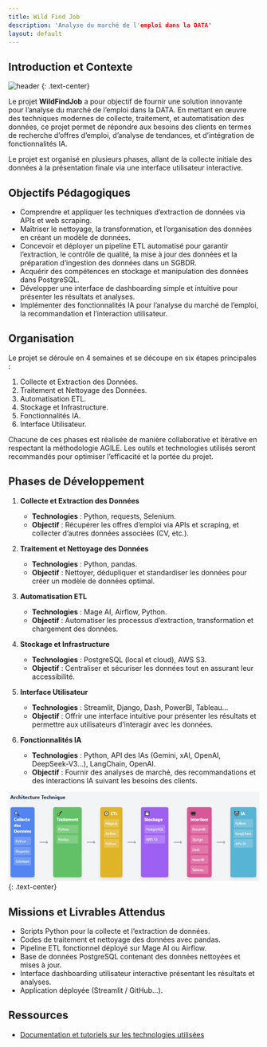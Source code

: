 ```yaml
---
title: Wild Find Job
description: 'Analyse du marché de l'emploi dans la DATA'
layout: default
---
```


## Introduction et Contexte

![header](assets/image/header.PNG)
{: .text-center}

Le projet **WildFindJob** a pour objectif de fournir une solution innovante pour l’analyse du marché de l’emploi dans la DATA. En mettant en œuvre des techniques modernes de collecte, traitement, et automatisation des données, ce projet permet de répondre aux besoins des clients en termes de recherche d’offres d’emploi, d’analyse de tendances, et d’intégration de fonctionnalités IA.

Le projet est organisé en plusieurs phases, allant de la collecte initiale des données à la présentation finale via une interface utilisateur interactive.

## Objectifs Pédagogiques

- Comprendre et appliquer les techniques d’extraction de données via APIs et web scraping.
- Maîtriser le nettoyage, la transformation, et l’organisation des données en créant un modèle de données.
- Concevoir et déployer un pipeline ETL automatisé pour garantir l’extraction, le contrôle de qualité, la mise à jour des données et la préparation d’ingestion des données dans un SGBDR.
- Acquérir des compétences en stockage et manipulation des données dans PostgreSQL.
- Développer une interface de dashboarding simple et intuitive pour présenter les résultats et analyses.
- Implémenter des fonctionnalités IA pour l’analyse du marché de l’emploi, la recommandation et l’interaction utilisateur.

## Organisation

Le projet se déroule en 4 semaines et se découpe en six étapes principales :

1. Collecte et Extraction des Données.
2. Traitement et Nettoyage des Données.
3. Automatisation ETL.
4. Stockage et Infrastructure.
5. Fonctionnalités IA.
6. Interface Utilisateur.

Chacune de ces phases est réalisée de manière collaborative et itérative en respectant la méthodologie AGILE. Les outils et technologies utilisés seront recommandés pour optimiser l’efficacité et la portée du projet.

## Phases de Développement

1. **Collecte et Extraction des Données**

    - **Technologies** : Python, requests, Selenium.
    - **Objectif** : Récupérer les offres d’emploi via APIs et scraping, et collecter d’autres données associées (CV, etc.).

2. **Traitement et Nettoyage des Données**

    - **Technologies** : Python, pandas.
    - **Objectif** : Nettoyer, dédupliquer et standardiser les données pour créer un modèle de données optimal.

3. **Automatisation ETL**

    - **Technologies** : Mage AI, Airflow, Python.
    - **Objectif** : Automatiser les processus d’extraction, transformation et chargement des données.

4. **Stockage et Infrastructure**

    - **Technologies** : PostgreSQL (local et cloud), AWS S3.
    - **Objectif** : Centraliser et sécuriser les données tout en assurant leur accessibilité.

5. **Interface Utilisateur**

    - **Technologies** : Streamlit, Django, Dash, PowerBI, Tableau...
    - **Objectif** : Offrir une interface intuitive pour présenter les résultats et permettre aux utilisateurs d’interagir avec les données.

6. **Fonctionnalités IA**

    - **Technologies** : Python, API des IAs (Gemini, xAI, OpenAI, DeepSeek-V3...), LangChain, OpenAI.
    - **Objectif** : Fournir des analyses de marché, des recommandations et des interactions IA suivant les besoins des clients.

![architecture](assets/image/architecture.PNG)
{: .text-center}

## Missions et Livrables Attendus

- Scripts Python pour la collecte et l’extraction de données.
- Codes de traitement et nettoyage des données avec pandas.
- Pipeline ETL fonctionnel déployé sur Mage AI ou Airflow.
- Base de données PostgreSQL contenant des données nettoyées et mises à jour.
- Interface dashboarding utilisateur interactive présentant les résultats et analyses.
- Application déployée (Streamlit / GitHub…).

## Ressources

- [Documentation et tutoriels sur les technologies utilisées](https://docs.google.com/document/d/125OscHfCOOmu_XtHZj9acDnzxyCBG1vF0SHSBnodIpY/edit?usp=sharing)
